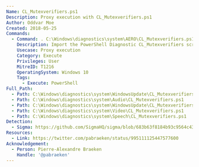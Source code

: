 ```yaml
---
Name: CL_Mutexverifiers.ps1
Description: Proxy execution with CL_Mutexverifiers.ps1
Author: Oddvar Moe
Created: 2018-05-25
Commands:
  - Command: . C:\Windows\diagnostics\system\AERO\CL_Mutexverifiers.ps1   \nrunAfterCancelProcess {PATH:.ps1}
    Description: Import the PowerShell Diagnostic CL_Mutexverifiers script and call runAfterCancelProcess to launch an executable.
    Usecase: Proxy execution
    Category: Execute
    Privileges: User
    MitreID: T1216
    OperatingSystem: Windows 10
    Tags:
      - Execute: PowerShell
Full_Path:
  - Path: C:\Windows\diagnostics\system\WindowsUpdate\CL_Mutexverifiers.ps1
  - Path: C:\Windows\diagnostics\system\Audio\CL_Mutexverifiers.ps1
  - Path: C:\Windows\diagnostics\system\WindowsUpdate\CL_Mutexverifiers.ps1
  - Path: C:\Windows\diagnostics\system\Video\CL_Mutexverifiers.ps1
  - Path: C:\Windows\diagnostics\system\Speech\CL_Mutexverifiers.ps1
Detection:
  - Sigma: https://github.com/SigmaHQ/sigma/blob/683b63f8184b93c9564c4310d10c571cbe367e1e/rules/windows/process_creation/proc_creation_win_lolbin_cl_mutexverifiers.yml
Resources:
  - Link: https://twitter.com/pabraeken/status/995111125447577600
Acknowledgement:
  - Person: Pierre-Alexandre Braeken
    Handle: '@pabraeken'
---
```

